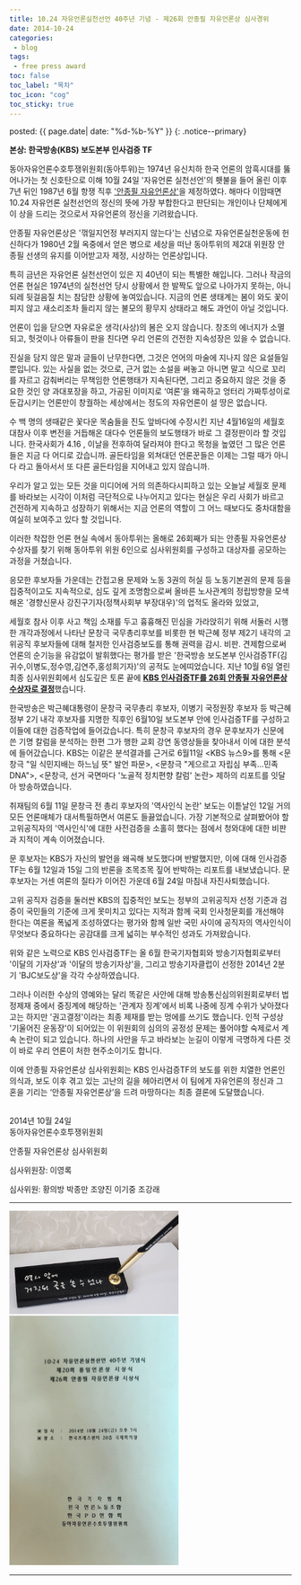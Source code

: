 ```yaml
---
title: 10.24 자유언론실천선언 40주년 기념 - 제26회 안종필 자유언론상 심사경위
date: 2014-10-24
categories:
 - blog
tags:
 - free press award
toc: false
toc_label: "목차"
toc_icon: "cog"
toc_sticky: true
---
```


<head>
	<link rel="stylesheet" href="/resource/styles.css">
</head>

posted: {{ page.date| date: "%d-%b-%Y" }}
{: .notice--primary}


<b>
본상: 한국방송(KBS) 보도본부 인사검증 TF
</b>

동아자유언론수호투쟁위원회(동아투위)는 1974년 유신치하 한국 언론의 암흑시대를 뚫어나가는 첫 신호탄으로 이해 10월 24일 '자유언론 실천선언'의 횃불을 들어 올린 이후 7년 뒤인 1987년 6월 항쟁 직후 <a href="https://ko.wikipedia.org/wiki/%EC%95%88%EC%A2%85%ED%95%84_%EC%9E%90%EC%9C%A0%EC%96%B8%EB%A1%A0%EC%83%81">'안종필 자유언론상'</a>을 제정하였다. 해마다 이맘때면 10.24 자유언론 실천선언의 정신의 뜻에 가장 부합한다고 판단되는 개인이나 단체에게 이 상을 드리는 것으로서 자유언론의 정신을 기려왔습니다.

안종필 자유언론상은 '꺾일지언정 부러지지 않는다'는 신념으로 자유언론실천운동에 헌신하다가 1980년 2월 옥중에서 얻은 병으로 세상을 떠난 동아투위의 제2대 위원장 안종필 선생의 유지를 이어받고자 제정, 시상하는 언론상입니다.

특히 금년은 자유언론 실천선언이 있은 지 40년이 되는 특별한 해입니다. 그러나 작금의 언론 현실은 1974년의 실천선언 당시 상황에서 한 발짝도 앞으로 나아가지 못하는, 아니 되레 뒷걸음질 치는 참담한 상황에 놓여있습니다. 지금의 언론 생태계는 봄이 와도 꽃이 피지 않고 새소리조차 들리지 않는 불모의 황무지 상태라고 해도 과언이 아닐 것입니다.

언론이 입을 닫으면 자유로운 생각(사상)의 봄은 오지 않습니다. 창조의 에너지가 소멸되고, 헛것이나 아류들이 판을 친다면 우리 언론의 건전한 지속성장은 있을 수 없습니다.

진실을 담지 않은 말과 글들이 난무한다면, 그것은 언어의 마술에 지나지 않은 요설들일 뿐입니다. 있는 사실을 없는 것으로, 근거 없는 소설을 써놓고 아니면 말고 식으로 꼬리를 자르고 감춰버리는 무책임한 언론행태가 지속된다면, 그리고 중요하지 않은 것을 중요한 것인 양 과대포장을 하고, 가공된 이미지로 ‘여론’을 왜곡하고 엉터리 가짜투성이로 둔갑시키는 언론만이 창궐하는 세상에서는 정도의 자유언론이 설 땅은 없습니다.

수 백 명의 생때같은 꽃다운 목숨들을 진도 앞바다에 수장시킨 지난 4월16일의 세월호 대참사 이후 변전을 거듭해온 대다수 언론들의 보도행태가 바로 그 결정판이라 할 것입니다. 한국사회가 4.16 , 이날을 전후하여 달라져야 한다고 목청을 높였던 그 많은 언론들은 지금 다 어디로 갔습니까. 골든타임을 외쳐대던 언론꾼들은 이제는 그럴 때가 아니다 라고 돌아서서 또 다른 골든타임을 지어내고 있지 않습니까.

우리가 알고 있는 모든 것을 미디어에 거의 의존하다시피하고 있는 오늘날 세월호 문제를 바라보는 시각이 이처럼 극단적으로 나누어지고 있다는 현실은 우리 사회가 바르고 건전하게 지속하고 성장하기 위해서는 지금 언론의 역할이 그 어느 때보다도 중차대함을 여실히 보여주고 있다 할 것입니다.

이러한 착잡한 언론 현실 속에서 동아투위는 올해로 26회째가 되는 안종필 자유언론상 수상자를 찾기 위해 동아투위 위원 6인으로 심사위원회를 구성하고 대상자를 공모하는 과정을 거쳤습니다.

응모한 후보자들 가운데는 간접고용 문제와 노동 3권의 허실 등 노동기본권의 문제 등을 집중적이고도 지속적으로, 심도 깊게 조명함으로써 올바른 노사관계의 정립방향을 모색해온 '경향신문사 강진구기자(정책사회부 부장대우)'의 업적도 올라와 있었고,

세월호 참사 이후 사고 책임 소재를 두고 흉흉해진 민심을 가라앉히기 위해 서둘러 시행한 개각과정에서 나타난 문창극 국무총리후보를 비롯한 현 박근혜 정부 제2기 내각의 고위공직 후보자들에 대해 철저한 인사검증보도를 통해 권력을 감시. 비판. 견제함으로써 언론의 순기능을 유감없이 발휘했다는 평가를 받은 '한국방송 보도본부 인사검증TF(김귀수,이병도,정수영,김연주,홍성희기자)'의 공적도 눈에띠었습니다. 지난 10월 6일 열린 최종 심사위원회에서 심도깊은 토론 끝에 <a href="https://ko.wikipedia.org/wiki/%EC%95%88%EC%A2%85%ED%95%84_%EC%9E%90%EC%9C%A0%EC%96%B8%EB%A1%A0%EC%83%81#%EC%97%AD%EB%8C%80_%EC%88%98%EC%83%81%EC%9E%90"><b>KBS 인사검증TF를 26회 안종필 자유언론상 수상자로 결정</b></a>했습니다.

한국방송은 박근혜대통령이 문창극 국무총리 후보자, 이병기 국정원장 후보자 등 박근혜 정부 2기 내각 후보자를 지명한 직후인 6월10일 보도본부 안에 인사검증TF를 구성하고 이들에 대한 검증작업에 들어갔습니다. 특히 문창극 후보자의 경우 문후보자가 신문에 쓴 기명 칼럼을 분석하는 한편 그가 행한 교회 강연 동영상들을 찾아내서 이에 대한 분석에 들어갔습니다. KBS는 이같은 분석결과를 근거로 6월11일 &lt;KBS 뉴스9&gt;를 통해 &lt;문창극 "일  식민지배는 하느님 뜻" 발언 파문&gt;, &lt;문창극 "게으르고 자립심 부족…민족 DNA"&gt;, &lt;문창극, 선거 국면마다 '노골적 정치편향 칼럼' 논란&gt; 제하의 리포트를 잇달아 방송하였습니다.

취재팀의 6월 11일 문창극 전 총리 후보자의 '역사인식 논란' 보도는 이튿날인 12일 거의 모든 언론매체가 대서특필하면서 여론도 들끓었습니다. 가장 기본적으로 살펴봤어야 할 고위공직자의 '역사인식'에 대한 사전검증을 소홀히 했다는 점에서 청와대에 대한 비판과 지적이 계속 이어졌습니다.

문 후보자는 KBS가 자신의 발언을 왜곡해 보도했다며 반발했지만, 이에 대해 인사검증 TF는 6월 12일과 15일 그의 반론을 조목조목 짚어 반박하는 리포트를 내보냈습니다. 문 후보자는 거센 여론의 질타가 이어진 가운데 6월 24일 마침내 자진사퇴했습니다.

고위 공직자 검증을 둘러싼 KBS의 집중적인 보도는 정부의 고위공직자 선정 기준과 검증이 국민들의 기준에 크게 못미치고 있다는 지적과 함께 국회 인사청문회를 개선해야 한다는 여론을 폭넓게 조성하였다는 평가와 함께 일반 국민 사이에 공직자의 역사인식이 무엇보다 중요하다는 공감대를 크게 넓히는 부수적인 성과도 가져왔습니다.

위와 같은 노력으로 KBS 인사검증TF는 올 6월 한국기자협회와 방송기자협회로부터 '이달의 기자상'과 '이달의 방송기자상'을, 그리고 방송기자클럽이 선정한 2014년 2분기 'BJC보도상'을 각각 수상하였습니다.

그러나 이러한 수상의 영예와는 달리 똑같은 사안에 대해 방송통신심의위원회로부터 법정제재 중에서 중징계에 해당하는 '관계자 징계'에서 비록 나중에 징계 수위가 낮아졌다고는 하지만 '권고결정'이라는 최종 제재를 받는 멍에를 쓰기도 했습니다. 인적 구성상 '기울어진 운동장'이 되어있는 이 위원회의 심의의 공정성 문제는 풀어야할 숙제로서 계속 논란이 되고 있습니다. 하나의 사안을 두고 바라보는 눈길이 이렇게 극명하게 다른 것이 바로 우리 언론이 처한 현주소이기도 합니다.

이에 안종필 자유언론상 심사위원회는 KBS 인사검증TF의 보도를 위한 치열한 언론인 의식과, 보도 이후 겪고 있는 고난의 길을 헤아리면서 이 팀에게 자유언론의 정신과 그 혼을 기리는 ‘안종필 자유언론상’을 드려 마땅하다는 최종 결론에 도달했습니다.

<br>
2014년 10월 24일

<br>
동아자유언론수호투쟁위원회

안종필 자유언론상 심사위원회

심사위원장:  이영록

심사위원: 황의방 박종만 조양진 이기중 조강래

<hr>

<div class="img-container">
<img width="60%" src="/assets/images/free press/i-cannot-write-wrong-in-the-face-of-history.png">
</div>

<div class="img-container">
<img width="60%" src="/assets/images/free press/free-press-award.png">
</div>

<hr>

